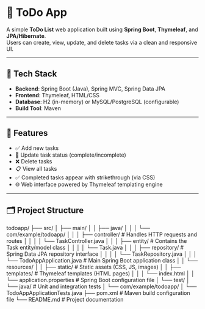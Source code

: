 # 📝 ToDo App

A simple **ToDo List** web application built using **Spring Boot**, **Thymeleaf**, and **JPA/Hibernate**.  
Users can create, view, update, and delete tasks via a clean and responsive UI.

---

## 🔧 Tech Stack

- **Backend**: Spring Boot (Java), Spring MVC, Spring Data JPA
- **Frontend**: Thymeleaf, HTML/CSS
- **Database**: H2 (in-memory) or MySQL/PostgreSQL (configurable)
- **Build Tool**: Maven

---

## 🚀 Features

- ✅ Add new tasks
- 📝 Update task status (complete/incomplete)
- ❌ Delete tasks
- 📋 View all tasks
- ✅ Completed tasks appear with strikethrough (via CSS)
- 🌐 Web interface powered by Thymeleaf templating engine

---

## 🗂️ Project Structure
todoapp/
├── src/
│   ├── main/
│   │   ├── java/
│   │   │   └── com/example/todoapp/
│   │   │       ├── controller/         # Handles HTTP requests and routes
│   │   │       │   └── TaskController.java
│   │   │       ├── entity/             # Contains the Task entity/model class
│   │   │       │   └── Task.java
│   │   │       ├── repository/         # Spring Data JPA repository interface
│   │   │       │   └── TaskRepository.java
│   │   │       └── TodoAppApplication.java  # Main Spring Boot application class
│   │   └── resources/
│   │       ├── static/                 # Static assets (CSS, JS, images)
│   │       ├── templates/              # Thymeleaf templates (HTML pages)
│   │       │   └── index.html
│   │       └── application.properties  # Spring Boot configuration file
│   └── test/
│       └── java/                       # Unit and integration tests
│           └── com/example/todoapp/
│               └── TodoAppApplicationTests.java
├── pom.xml                             # Maven build configuration file
└── README.md                           # Project documentation

